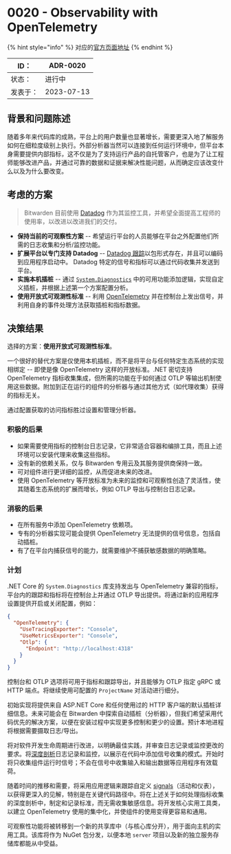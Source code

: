 # 0020 - Observability with OpenTelemetry

{% hint style="info" %}
对应的[官方页面地址](https://contributing.bitwarden.com/architecture/adr/observability-with-opentelemetry)
{% endhint %}

| ID：  | ADR-0020   |
| ---- | ---------- |
| 状态：  | 进行中        |
| 发表于： | 2023-07-13 |

## 背景和问题陈述​ <a href="#context-and-problem-statement" id="context-and-problem-statement"></a>

随着多年来代码库的成熟，平台上的用户数量也显著增长，需要更深入地了解服务如何在细粒度级别上执行。外部分析器当然可以连接到任何运行环境中，但平台本身需要提供内部指标，这不仅是为了支持运行产品的自托管客户，也是为了让工程师能够改进产品，并通过可靠的数据和证据来解决性能问题，从而确定应该改变什么以及为什么要改变。

## 考虑的方案​ <a href="#considered-options" id="considered-options"></a>

> Bitwarden 目前使用 [Datadog](https://www.datadoghq.com/) 作为其监控工具，并希望全面提高工程师的使用率，以改进以改进我们的交付。

* **保持当前的可观察性方案** -- 希望运行平台的人员能够在平台之外配置他们所需的日志收集和分析/监控功能。
* **扩展平台以专门支持 Datadog** -- [Datadog 跟踪](https://www.nuget.org/packages/Datadog.Trace.Bundle)以包形式存在，并且可以编码到应用程序启动中。 Datadog 特定的信号和指标可以通过代码收集并发送到平台。
* **实施本机插桩** -- 通过 [`System.Diagnostics`](https://learn.microsoft.com/en-us/dotnet/core/diagnostics/metrics-instrumentation) 中的可用功能添加逻辑，实现自定义插桩，并根据上述第一个方案配置分析。
* **使用开放式可观测性标准** -- 利用 [OpenTelemetry](https://opentelemetry.io/) 并在控制台上发出信号，并利用自身的事件处理方法获取插桩和指标数据。

## 决策结果​ <a href="#decision-outcome" id="decision-outcome"></a>

选择的方案：**使用开放式可观测性标准**。

一个很好的替代方案是仅使用本机插桩，而不是将平台与任何特定生态系统的实现相绑定 -- 即使是像 OpenTelemetry 这样的开放标准。.NET 密切支持 OpenTelemetry 指标收集集成，但所需的功能在于如何通过 OTLP 等输出机制使用这些数据。附加到正在运行的组件的分析器与通过其他方式（如代理收集）获得的指标无关。

通过配置获取的访问指标胜过设置和管理分析器。

### 积极的后果​ <a href="#positive-consequences" id="positive-consequences"></a>

* 如果需要使用指标的控制台日志记录，它非常适合容器和编排工具，而且上述环境可以安装代理来收集这些指标。
* 没有新的依赖关系，仅与 Bitwarden 专用云及其服务提供商保持一致。
* 可对组件进行更详细的监控，从而促进未来的改进。
* 使用 OpenTelemetry 等开放标准为未来的监控和可观察性创造了灵活性，使其随着生态系统的扩展而增长，例如 OTLP 导出与控制台日志记录。

### 消极的后果​ <a href="#negative-consequences" id="negative-consequences"></a>

* 在所有服务中添加 OpenTelemetry 依赖项。
* 专有的分析器实现可能会提供 OpenTelemetry 无法提供的信号信息，包括自动插桩。
* 有了在平台内捕获信号的能力，就需要维护不捕获敏感数据的明确策略。

### 计划​ <a href="#plan" id="plan"></a>

.NET Core 的 `System.Diagnostics` 库支持发出与 OpenTelemetry 兼容的指标，平台内的跟踪和指标将在控制台上并通过 OTLP 导出提供。将通过新的应用程序设置提供开启或关闭配置，例如：

```json
{
  "OpenTelemetry": {
    "UseTracingExporter": "Console",
    "UseMetricsExporter": "Console",
    "Otlp": {
      "Endpoint": "http://localhost:4318"
    }
  }
}
```

控制台和 OTLP 选项将可用于指标和跟踪导出，并且能够为 OTLP 指定 gRPC 或 HTTP 端点。将继续使用可配置的 `ProjectName` 对活动进行细分。

初始实现将提供来自 ASP.NET Core 和任何使用过的 HTTP 客户端的默认插桩详细信息。未来可能会在 Bitwarden 中探索自动插桩（分析器），但我们希望采用代码优先的解决方案，以便在安装过程中实现更多控制和更少的设置。预计本地进程将根据需要摄取日志/导出。

将对软件开发生命周期进行改进，以明确最佳实践，并审查日志记录或监控更改的要求。将[深度剖析](../deep-dives/)日志记录和监控，以展示在代码中添加信号收集的模式。开始时将只收集组件运行时信号；不会在信号中收集输入和输出数据等应用程序有效载荷。

随着时间的推移和需要，将采用应用逻辑来跟踪自定义 [signals](https://opentelemetry.io/docs/concepts/signals/)（活动和仪表），以获得更深入的见解，特别是在关键代码路径中。将在上述关于如何处理指标收集的深度剖析中，制定和记录标准，而无需收集敏感信息。将开发核心实用工具类，以建立 OpenTelemetry 使用的集中化，并使组件的使用变得更容易和通用。

可观察性功能将被转移到一个新的共享库中（与核心库分开），用于面向主机的实用工具。该库将作为 NuGet 包分发，以便本地 `server` 项目以及新的独立服务存储库都能从中受益。
